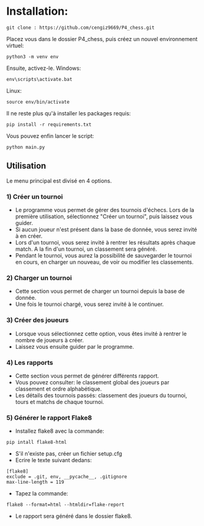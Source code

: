 # Installation:
```
git clone : https://github.com/cengiz9669/P4_chess.git
```
Placez vous dans le dossier P4_chess, puis créez un nouvel environnement virtuel:
```
python3 -m venv env
```
Ensuite, activez-le.
Windows:
```
env\scripts\activate.bat
```
Linux:
```
source env/bin/activate
```
Il ne reste plus qu'à installer les packages requis:
```
pip install -r requirements.txt
```
Vous pouvez enfin lancer le script:
```
python main.py
```

## Utilisation
Le menu principal est divisé en 4 options.
### 1) Créer un tournoi
- Le programme vous permet de gérer des tournois d'échecs. Lors de la première utilisation, sélectionnez "Créer un tournoi", puis laissez vous guider.
- Si aucun joueur n'est présent dans la base de donnée, vous serez invité à en créer.
- Lors d'un tournoi, vous serez invité à rentrer les résultats après chaque match. A la fin d'un tournoi, un classement sera généré.
- Pendant le tournoi, vous aurez la possibilité de sauvegarder le tournoi en cours, en charger un nouveau, de voir ou modifier les classements.
### 2) Charger un tournoi
- Cette section vous permet de charger un tournoi depuis la base de donnée.
- Une fois le tournoi chargé, vous serez invité à le continuer.
### 3) Créer des joueurs
- Lorsque vous sélectionnez cette option, vous êtes invité à rentrer le nombre de joueurs à créer.
- Laissez vous ensuite guider par le programme.
### 4) Les rapports
- Cette section vous permet de générer différents rapport.
- Vous pouvez consulter: le classement global des joueurs par classement et ordre alphabétique.
- Les détails des tournois passés: classement des joueurs du tournoi, tours et matchs de chaque tournoi.
### 5) Générer le rapport Flake8
- Installez flake8 avec la commande: 
```
pip intall flake8-html
```
- S'il n'existe pas, créer un fichier setup.cfg
- Ecrire le texte suivant dedans:
```
[flake8]
exclude = .git, env, __pycache__, .gitignore
max-line-length = 119
```
- Tapez la commande:
```
flake8 --format=html --htmldir=flake-report
```
- Le rapport sera généré dans le dossier flake8.
